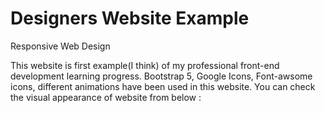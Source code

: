 # Designers Website Example
Responsive Web Design

This website is first example(I think) of my professional front-end development learning progress. Bootstrap 5, Google Icons, Font-awsome icons, different
animations have been used in this website. You can check the visual appearance of website from below : 
